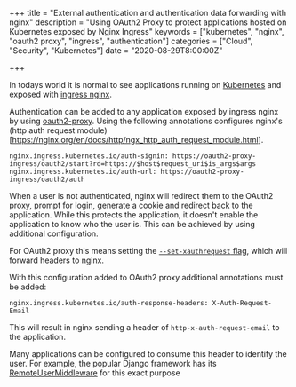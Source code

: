 +++
title = "External authentication and authentication data forwarding with nginx"
description = "Using OAuth2 Proxy to protect applications hosted on Kubernetes exposed by Nginx Ingress"
keywords = ["kubernetes", "nginx", "oauth2 proxy", "ingress", "authentication"]
categories = ["Cloud", "Security", "Kubernetes"]
date = "2020-08-29T8:00:00Z"

+++

In todays world it is normal to see applications running on [Kubernetes](https://kubernetes.io/) and exposed with [ingress nginx](https://kubernetes.github.io/ingress-nginx/).

Authentication can be added to any application exposed by ingress nginx by using [oauth2-proxy](https://kubernetes.github.io/ingress-nginx/). Using the following annotations configures nginx's (http auth request module)[https://nginx.org/en/docs/http/ngx_http_auth_request_module.html]. 

```
nginx.ingress.kubernetes.io/auth-signin: https://oauth2-proxy-ingress/oauth2/start?rd=https://$host$request_uri$is_args$args
nginx.ingress.kubernetes.io/auth-url: https://oauth2-proxy-ingress/oauth2/auth
```

When a user is not authenticated, nginx will redirect them to the OAuth2 proxy, prompt for login, generate a cookie and redirect back to the application. While this protects the application, it doesn't enable the application to know who the user is. This can be achieved by using additional configuration.

For OAuth2 proxy this means setting the [`--set-xauthrequest` flag](https://oauth2-proxy.github.io/oauth2-proxy/configuration), which will forward headers to nginx.

With this configuration added to OAuth2 proxy additional annotations must be added:

```
nginx.ingress.kubernetes.io/auth-response-headers: X-Auth-Request-Email
```

This will result in nginx sending a header of `http-x-auth-request-email` to the application.

Many applications can be configured to consume this header to identify the user. For example, the popular Django framework has its [RemoteUserMiddleware](https://docs.djangoproject.com/en/3.1/howto/auth-remote-user/) for this exact purpose